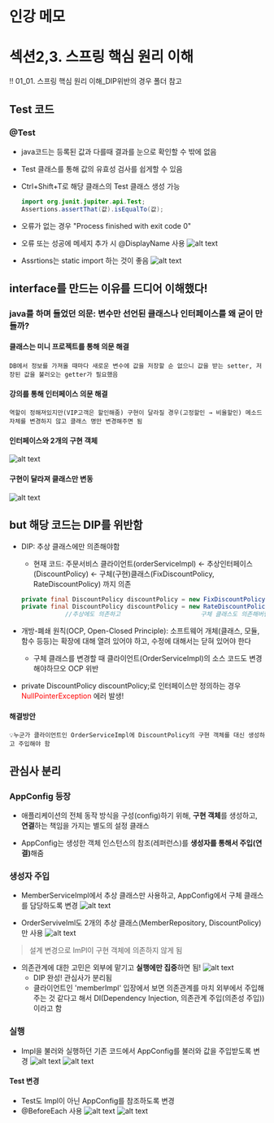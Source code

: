 # 인강 메모

# 섹션2,3. 스프링 핵심 원리 이해
!! 01_01. 스프링 핵심 원리 이해_DIP위반의 경우 폴더 참고
## Test 코드
### @Test
- java코드는 등록된 값과 다를때 결과를 눈으로 확인할 수 밖에 없음
- Test 클래스를 통해 값의 유효성 검사를 쉽게할 수 있음
- Ctrl+Shift+T로 해당 클래스의 Test 클래스 생성 가능
    ```java
    import org.junit.jupiter.api.Test;
    Assertions.assertThat(값).isEqualTo(값);
    ```
- 오류가 없는 경우 "Process finished with exit code 0"

- 오류 또는 성공에 메세지 추가 시 @DisplayName 사용
![alt text](image.png)

- Assrtions는 static import 하는 것이 좋음
![alt text](image-1.png)

## interface를 만드는 이유를 드디어 이해했다!
### java를 하며 들었던 의문: 변수만 선언된 클래스나 인터페이스를 왜 굳이 만들까?
#### 클래스는 미니 프로젝트를 통해 의문 해결
    DB에서 정보를 가져올 때마다 새로운 변수에 값을 저장할 순 없으니 값을 받는 setter, 저장된 값을 불러오는 getter가 필요했음
#### 강의를 통해 인터페이스 의문 해결
    역할이 정해져있지만(VIP고객은 할인해줌) 구현이 달라질 경우(고정할인 → 비율할인) 메소드 자체를 변경하지 않고 클래스 명만 변경해주면 됨
#### 인터페이스와 2개의 구현 객체
![alt text](image-4.png)
#### 구현이 달라져 클래스만 변동
![alt text](image-3.png)

## but 해당 코드는 DIP를 위반함
- DIP: 추상 클래스에만 의존해야함
    - 현재 코드: 주문서비스 클라이언트(orderServiceImpl) ← 추상인터페이스(DiscountPolicy) ← 구체(구현)클래스(FixDiscountPolicy, RateDiscountPolicy) 까지 의존

    ```java
    private final DiscountPolicy discountPolicy = new FixDiscountPolicy(); 고정할인 정책일 경우
    private final DiscountPolicy discountPolicy = new RateDiscountPolicy();  //할인정책 변동(%)
                //추상에도 의존하고                      구체 클래스도 의존해버림 → DIP위반! (추상만 의존해야 함)
    ```

- 개방-폐쇄 원칙(OCP, Open-Closed Principle): 소프트웨어 개체(클래스, 모듈, 함수 등등)는 확장에 대해 열려 있어야 하고, 수정에 대해서는 닫혀 있어야 한다
    - 구체 클래스를 변경할 때 클라이언트(OrderServiceImpl)의 소스 코드도 변경해야하므오 OCP 위반
- private DiscountPolicy discountPolicy;로 인터페이스만 정의하는 경우 <span style="color:red;">NullPointerException</span> 에러 발생!

#### 해결방안
    💡누군가 클라이언트인 OrderServiceImpl에 DiscountPolicy의 구현 객체를 대신 생성하고 주입해야 함

## 관심사 분리
### AppConfig 등장
- 애플리케이션의 전체 동작 방식을 구성(config)하기 위해, <span style="font-weight:bold;">구현 객체</span>를 생성하고, <span style="font-weight:bold;">연결</span>하는 책임을 가지는 별도의 설정 클래스

-  AppConfig는 생성한 객체 인스턴스의 참조(레퍼런스)를 <span style="font-weight:bold;">생성자를 통해서 주입(연결)</span>해줌

### 생성자 주입
- MemberServiceImpl에서 추상 클래스만 사용하고, AppConfig에서 구체 클래스를 담당하도록 변경
    ![alt text](image-5.png)

- OrderServiveIml도 2개의 추상 클래스(MemberRepository, DiscountPolicy)만 사용
    ![alt text](image-6.png)

> 설계 변경으로 ImPl이 구현 객체에 의존하지 않게 됨
- 의존관계에 대한 고민은 외부에 맡기고 <span style="font-weight:bold;">실행에만 집중</span>하면 됨!
    ![alt text](image-7.png)
    - DIP 완성! 관심사가 분리됨
    - 클라이언트인 'memberImpl' 입장에서 보면 의존관계를 마치 외부에서 주입해주는 것 같다고 해서 DI(Dependency Injection, 의존관계 주입(의존성 주입))이라고 함

### 실행
- Impl을 불러와 실행하던 기존 코드에서 AppConfig를 불러와 값을 주입받도록 변경
    ![alt text](image-8.png)
    ![alt text](image-9.png)

#### Test 변경
- Test도 Impl이 아닌 AppConfig를 참조하도록 변경
- @BeforeEach 사용
    ![alt text](image-10.png)
    ![alt text](image-11.png)